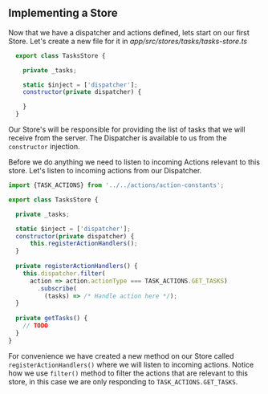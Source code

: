 ## Implementing a Store

Now that we have a dispatcher and actions defined, lets start on our first Store. Let's create a new file for it in *app/src/stores/tasks/tasks-store.ts*

```javascript
  export class TasksStore {

    private _tasks;

    static $inject = ['dispatcher'];
    constructor(private dispatcher) {

    }
  }
```

Our Store's will be responsible for providing the list of tasks that we will receive from the server. The Dispatcher is available to us from the `constructor` injection.

Before we do anything we need to listen to incoming Actions relevant to this store. Let's listen to incoming actions from our Dispatcher.

```javascript
import {TASK_ACTIONS} from '../../actions/action-constants';

export class TasksStore {

  private _tasks;

  static $inject = ['dispatcher'];
  constructor(private dispatcher) {
      this.registerActionHandlers();
  }
  
  private registerActionHandlers() {
    this.dispatcher.filter(
      action => action.actionType === TASK_ACTIONS.GET_TASKS)
        .subscribe(
          (tasks) => /* Handle action here */);
  }
  
  private getTasks() {
    // TODO
  }
}
```

For convenience we have created a new method on our Store called `registerActionHandlers()` where we will listen to incoming actions.
Notice how we use `filter()` method to filter the actions that are relevant to this store, in this case we are only responding to `TASK_ACTIONS.GET_TASKS`.
